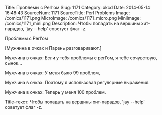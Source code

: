 Title: Проблемы с Perl’ом 
Slug: 1171 
Category: xkcd 
Date: 2014-05-14 16:48:43 
SourceNum: 1171 
SourceTitle: Perl Problems 
Image: /comics/1171.png 
MicroImage: /comics/1171_micro.png 
MiniImage: /comics/1171_mini.png 
Description: Чтобы попадать на вершины хит-парадов, 'jay --help' советует флаг -z. 

Проблемы с Perl’ом

[Мужчина в очках и Парень разговаривают.]

Мужчина в очках: Если у тебя проблемы с perl’ом, я тебе сочувствую, сынок…

Мужчина в очках: У меня было 99 проблем,

Мужчина в очках: Поэтому я использовал регулярные выражения.

Мужчина в очках: Теперь у меня 100 проблем.

Title-текст: Чтобы попадать на вершины хит-парадов, 'jay --help' советует флаг -z.